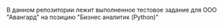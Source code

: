 В данном репозитории лежит выполненное тестовое задание для ООО "Авангард" на позицию "Бизнес аналитик (Python)"